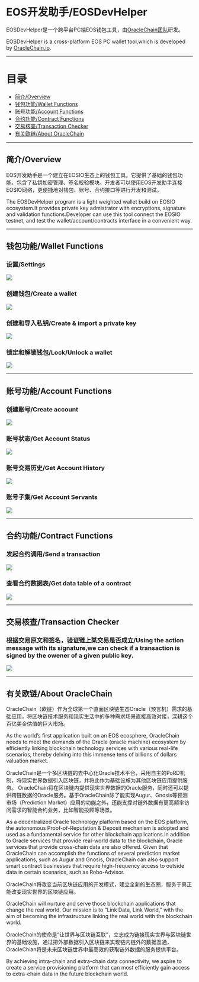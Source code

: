 # EOS开发助手/EOSDevHelper

EOSDevHelper是一个跨平台PC端EOS钱包工具，由[OracleChain团队](https://oraclechain.io)研发。

EOSDevHelper is a cross-platform EOS PC wallet tool,which is developed by [OracleChain.io](https://oraclechain.io).

------------------------------

# 目录
* [简介/Overview](#1)
* [钱包功能/Wallet Functions](#2)
* [账号功能/Account Functions](#2)
* [合约功能/Contract Functions](#2)
* [交易核查/Transaction Checker](#2)
* [有关欧链/About OracleChain](#2)

------------------------------

<h2 id="1">简介/Overview</h2>

EOS开发助手是一个建立在EOSIO生态上的钱包工具。它提供了基础的钱包功能，包含了私钥加密管理、签名校验模块。开发者可以使用EOS开发助手连接EOSIO网络，更便捷地对钱包、账号、合约接口等进行开发和测试。

The EOSDevHelper program is a light weighted wallet build on EOSIO ecosystem.It provides private key admistrator with encryptions, signature and validation functions.Developer can use this tool connect the EOSIO testnet, and test the wallet/account/contracts interface in a convenient way.

------------------------------
<h2 id="1">钱包功能/Wallet Functions</h2>

### 设置/Settings
![](https://github.com/OracleChain/EOSDevHelper/raw/master/screenshots/setting.PNG)

### 创建钱包/Create a wallet
![](https://github.com/OracleChain/EOSDevHelper/raw/master/screenshots/wallet.PNG)

### 创建和导入私钥/Create & import a private key
![](https://github.com/OracleChain/EOSDevHelper/raw/master/screenshots/ImportKey.PNG)

### 锁定和解锁钱包/Lock/Unlock a wallet
![](https://github.com/OracleChain/EOSDevHelper/raw/master/screenshots/UnlockWallet.PNG)

------------------------------
<h2 id="1">账号功能/Account Functions</h2>

### 创建账号/Create account
![](https://github.com/OracleChain/EOSDevHelper/raw/master/screenshots/account.PNG)

### 账号状态/Get Account Status
![](https://github.com/OracleChain/EOSDevHelper/raw/master/screenshots/GetAccount.PNG)

### 账号交易历史/Get Account History
![](https://github.com/OracleChain/EOSDevHelper/raw/master/screenshots/GetTransaction.PNG)

### 账号子集/Get Account Servants
![](https://github.com/OracleChain/EOSDevHelper/raw/master/screenshots/GetServants.PNG)


------------------------------
<h2 id="1">合约功能/Contract Functions</h2>

### 发起合约调用/Send a transaction
![](https://github.com/OracleChain/EOSDevHelper/raw/master/screenshots/Push.PNG)

### 查看合约数据表/Get data table of a contract
![](https://github.com/OracleChain/EOSDevHelper/raw/master/screenshots/GetTable.PNG)

------------------------------
<h2 id="1">交易核查/Transaction Checker</h2>

### 根据交易原文和签名，验证链上某交易是否成立/Using the action message with its signature,we can check if a transaction is signed by the owener of a given public key. 
![](https://github.com/OracleChain/EOSDevHelper/raw/master/screenshots/Checker.PNG)

------------------------------
<h2 id="1">有关欧链/About OracleChain</h2>

OracleChain（欧链）作为全球第一个直面区块链生态Oracle（预言机）需求的基础应用，将区块链技术服务和现实生活中的多种需求场景直接高效对接，深耕这个百亿美金估值的巨大市场。

As the world’s first application built on an EOS ecosphere, OracleChain needs to meet the demands of the Oracle (oracle machine) ecosystem by efficiently linking blockchain technology services with various real-life scenarios, thereby delving into this immense tens of billions of dollars valuation market.

OracleChain是一个多区块链的去中心化Oracle技术平台，采用自主的PoRD机制，将现实世界数据引入区块链，并将此作为基础设施为其他区块链应用提供服务。
OracleChain将在区块链内提供现实世界数据的Oracle服务，同时还可以提供跨链数据的Oracle服务。基于OracleChain除了能实现Augur、Gnosis等预测市场（Prediction Market）应用的功能之外，还能支撑对链外数据有更高频率访问需求的智能合约业务，比如智能投顾等场景。

As a decentralized Oracle technology platform based on the EOS platform, the autonomous Proof-of-Reputation & Deposit mechanism is adopted and used as a fundamental service for other blockchain applications.In addition to Oracle services that provide real-world data to the blockchain, Oracle services that provide cross-chain data are also offered. Given that OracleChain can accomplish the functions of several prediction market applications, such as Augur and Gnosis, OracleChain can also support smart contract businesses that require high-frequency access to outside data in certain scenarios, such as Robo-Advisor.

OracleChain将改变当前区块链应用的开发模式，建立全新的生态圈，服务于真正能改变现实世界的区块链应用。

OracleChain will nurture and serve those blockchain applications that change the real world. Our mission is to “Link Data, Link World,” with the aim of becoming the infrastructure linking the real world with the blockchain world.

OracleChain的使命是“让世界与区块链互联”，立志成为链接现实世界与区块链世界的基础设施，通过把外部数据引入区块链来实现链内链外的数据互通，OracleChian将是未来区块链世界中最高效的获取链外数据的服务提供平台。

By achieving intra-chain and extra-chain data connectivity, we aspire to create a service provisioning platform that can most efficiently gain access to extra-chain data in the future blockchain world.
